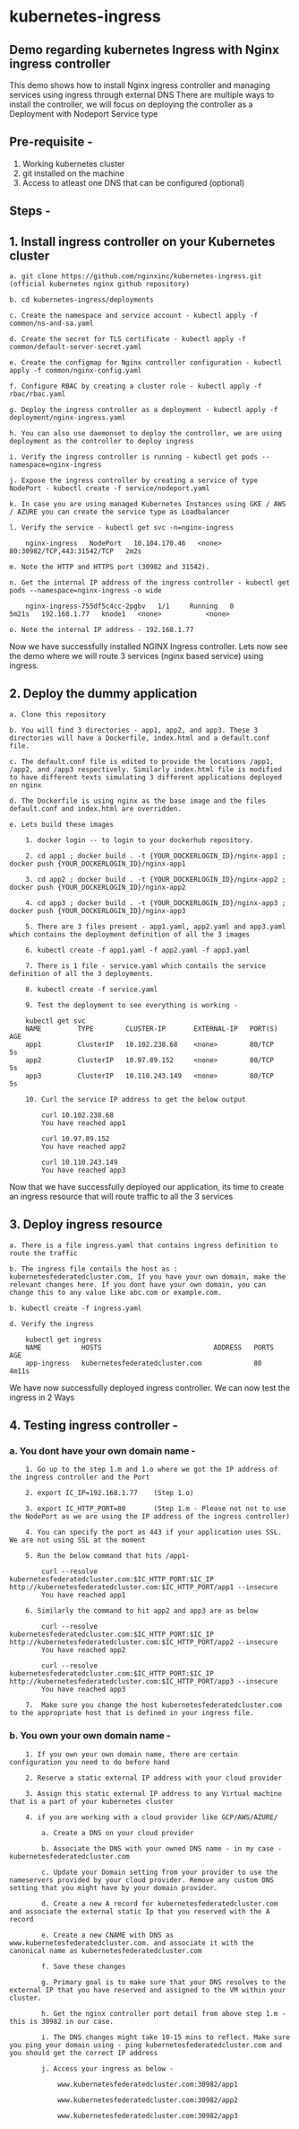 # kubernetes-ingress
## Demo regarding kubernetes Ingress with Nginx ingress controller

This demo shows how to install Nginx ingress controller and managing services using ingress through external DNS 
There are multiple ways to install the controller, we will focus on deploying the controller as a Deployment with Nodeport Service type

## Pre-requisite -

1. Working kubernetes cluster 
2. git installed on the machine 
3. Access to atleast one DNS that can be configured (optional) 

## Steps - 

## 1. Install ingress controller on your Kubernetes cluster

    a. git clone https://github.com/nginxinc/kubernetes-ingress.git (official kubernetes nginx github repository)
    
    b. cd kubernetes-ingress/deployments
    
    c. Create the namespace and service account - kubectl apply -f common/ns-and-sa.yaml
    
    d. Create the secret for TLS certificate - kubectl apply -f common/default-server-secret.yaml
    
    e. Create the configmap for Nginx controller configuration - kubectl apply -f common/nginx-config.yaml
    
    f. Configure RBAC by creating a cluster role - kubectl apply -f rbac/rbac.yaml
    
    g. Deploy the ingress controller as a deployment - kubectl apply -f deployment/nginx-ingress.yaml
    
    h. You can also use daemonset to deploy the controller, we are using deployment as the controller to deploy ingress 
    
    i. Verify the ingress controller is running - kubectl get pods --namespace=nginx-ingress
    
    j. Expose the ingress controller by creating a service of type NodePort - kubectl create -f service/nodeport.yaml
    
    k. In case you are using managed Kubernetes Instances using GKE / AWS / AZURE you can create the service type as Loadbalancer
    
    l. Verify the service - kubectl get svc -n=nginx-ingress
    
        nginx-ingress   NodePort   10.104.170.46   <none>        80:30982/TCP,443:31542/TCP   2m2s
        
    m. Note the HTTP and HTTPS port (30982 and 31542). 
    
    n. Get the internal IP address of the ingress controller - kubectl get pods --namespace=nginx-ingress -o wide
    
        nginx-ingress-755df5c4cc-2pgbv   1/1     Running   0          5m21s   192.168.1.77   knode1   <none>           <none>

    o. Note the internal IP address - 192.168.1.77
   
Now we have successfully installed NGINX Ingress controller. Lets now see the demo where we will route 3 services (nginx based service) using ingress. 
 
## 2.  Deploy the dummy application 

    a. Clone this repository
    
    b. You will find 3 directories - app1, app2, and app3. These 3 directories will have a Dockerfile, index.html and a default.conf file. 
    
    c. The default.conf file is edited to provide the locations /app1, /app2, and /app3 respectively. Similarly index.html file is modified to have different texts simulating 3 different applications deployed on nginx 
    
    d. The Dockerfile is using nginx as the base image and the files default.conf and index.html are overridden. 
    
    e. Lets build these images 
    
        1. docker login -- to login to your dockerhub repository. 
        
        2. cd app1 ; docker build . -t {YOUR_DOCKERLOGIN_ID}/nginx-app1 ; docker push {YOUR_DOCKERLOGIN_ID}/nginx-app1
        
        3. cd app2 ; docker build . -t {YOUR_DOCKERLOGIN_ID}/nginx-app2 ; docker push {YOUR_DOCKERLOGIN_ID}/nginx-app2
        
        4. cd app3 ; docker build . -t {YOUR_DOCKERLOGIN_ID}/nginx-app3 ; docker push {YOUR_DOCKERLOGIN_ID}/nginx-app3
        
        5. There are 3 files present - app1.yaml, app2.yaml and app3.yaml which contains the deployment definition of all the 3 images 
        
        6. kubectl create -f app1.yaml -f app2.yaml -f app3.yaml
        
        7. There is 1 file - service.yaml which contails the service definition of all the 3 deployments. 
        
        8. kubectl create -f service.yaml
        
        9. Test the deployment to see everything is working - 
        
        kubectl get svc 
        NAME         TYPE        CLUSTER-IP       EXTERNAL-IP   PORT(S)   AGE
        app1         ClusterIP   10.102.238.68    <none>        80/TCP    5s
        app2         ClusterIP   10.97.89.152     <none>        80/TCP    5s
        app3         ClusterIP   10.110.243.149   <none>        80/TCP    5s
    
        10. Curl the service IP address to get the below output 
        
            curl 10.102.238.68
            You have reached app1
            
            curl 10.97.89.152
            You have reached app2
            
            curl 10.110.243.149
            You have reached app3
            
Now that we have successfully deployed our application, its time to create an ingress resource that will route traffic to all the 3 services 

## 3. Deploy ingress resource

    a. There is a file ingress.yaml that contains ingress definition to route the traffic 
    
    b. The ingress file contails the host as : kubernetesfederatedcluster.com, If you have your own domain, make the relevant changes here. If you dont have your own domain, you can change this to any value like abc.com or example.com. 
    
    b. kubectl create -f ingress.yaml
    
    d. Verify the ingress 
    
        kubectl get ingress
        NAME          HOSTS                            ADDRESS   PORTS   AGE
        app-ingress   kubernetesfederatedcluster.com             80      4m11s

We have now successfully deployed ingress controller. We can now test the ingress in 2 Ways 

## 4. Testing ingress controller - 

###     a. You dont have your own domain name - 
    
        1. Go up to the step 1.m and 1.o where we got the IP address of the ingress controller and the Port
        
        2. export IC_IP=192.168.1.77    (Step 1.o)
        
        3. export IC_HTTP_PORT=80       (Step 1.m - Please not not to use the NodePort as we are using the IP address of the ingress controller) 
        
        4. You can specify the port as 443 if your application uses SSL. We are not using SSL at the moment 
        
        5. Run the below command that hits /app1- 
        
            curl --resolve kubernetesfederatedcluster.com:$IC_HTTP_PORT:$IC_IP http://kubernetesfederatedcluster.com:$IC_HTTP_PORT/app1 --insecure
            You have reached app1
            
        6. Similarly the command to hit app2 and app3 are as below 
        
            curl --resolve kubernetesfederatedcluster.com:$IC_HTTP_PORT:$IC_IP http://kubernetesfederatedcluster.com:$IC_HTTP_PORT/app2 --insecure
            You have reached app2
            
            curl --resolve kubernetesfederatedcluster.com:$IC_HTTP_PORT:$IC_IP http://kubernetesfederatedcluster.com:$IC_HTTP_PORT/app3 --insecure
            You have reached app3
            
        7.  Make sure you change the host kubernetesfederatedcluster.com to the appropriate host that is defined in your ingress file. 
        
###    b. You own your own domain name - 
    
        1. If you own your own domain name, there are certain configuration you need to do before hand
        
        2. Reserve a static external IP address with your cloud provider 
        
        3. Assign this static external IP address to any Virtual machine that is a part of your kubernetes cluster 
        
        4. if you are working with a cloud provider like GCP/AWS/AZURE/
          
            a. Create a DNS on your cloud provider 
            
            b. Associate the DNS with your owned DNS name - in my case - kubernetesfederatedcluster.com
            
            c. Update your Domain setting from your provider to use the nameservers provided by your cloud provider. Remove any custom DNS setting that you might have by your domain provider. 
            
            d. Create a new A record for kubernetesfederatedcluster.com and associate the external static Ip that you reserved with the A record 
            
            e. Create a new CNAME with DNS as www.kubernetesfederatedcluster.com. and associate it with the canonical name as kubernetesfederatedcluster.com
            
            f. Save these changes
            
            g. Primary goal is to make sure that your DNS resolves to the external IP that you have reserved and assigned to the VM within your cluster. 
            
            h. Get the nginx controller port detail from above step 1.m - this is 30982 in our case. 
            
            i. The DNS changes might take 10-15 mins to reflect. Make sure you ping your domain using - ping kubernetesfederatedcluster.com and you should get the correct IP address 
            
            j. Access your ingress as below - 
            
                www.kubernetesfederatedcluster.com:30982/app1
                
                www.kubernetesfederatedcluster.com:30982/app2
                
                www.kubernetesfederatedcluster.com:30982/app3
          

    
